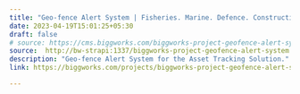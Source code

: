 ```yaml
---
title: "Geo-fence Alert System | Fisheries. Marine. Defence. Construction | Biggworks"
date: 2023-04-19T15:01:25+05:30
draft: false
# source: https://cms.biggworks.com/biggworks-project-geofence-alert-system
source:  http://bw-strapi:1337/biggworks-project-geofence-alert-system
description: "Geo-fence Alert System for the Asset Tracking Solution."
link: https://biggworks.com/projects/biggworks-project-geofence-alert-system/

---
```


